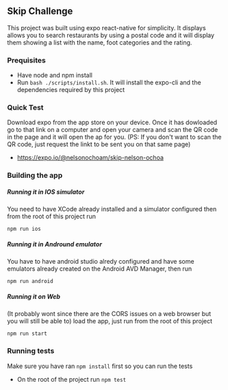 ## Skip Challenge

This project was built using expo react-native for simplicity. It displays allows you to search restaurants
by using a postal code and it will display them showing a list with the name, foot categories and the rating.

### Prequisites

 * Have node and npm install
 * Run `bash ./scripts/install.sh`. It will install the expo-cli and the dependencies required by this project


### Quick Test

Download expo from the app store on your device. Once it has dowloaded go to that link
on a computer and open your camera and scan the QR code in the page and it will open
the ap for you. (PS: If you don't want to scan the QR code, just request the linkt to be sent you on that
same page)

* https://expo.io/@nelsonochoam/skip-nelson-ochoa


### Building the app


##### Running it in IOS simulator
You need to have XCode already installed and a simulator configured then from the root of this
project run

`npm run ios`

##### Running it in Andround emulator
You have to have android studio alredy configured and have some emulators already created on
the Android AVD Manager, then run

`npm run android`

##### Running it on Web
(It probably wont since there are the CORS issues on a web browser but you will still be able to)
load the app, just run from the root of this project

`npm run start`


 ### Running tests

 Make sure you have ran `npm install` first so you can run the tests

 * On the root of the project run `npm test`
